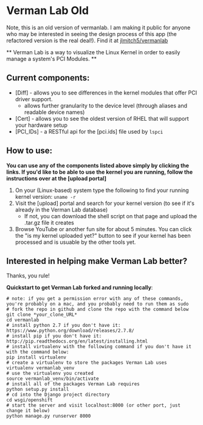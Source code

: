 Verman Lab Old
===================
Note, this is an old version of vermanlab.  I am making it public for anyone who may be interested in seeing the design process of this app (the refactored version is the real deal!).  Find it at [jlmitch5/vermanlab](https://github.com/jlmitch5/vermanlab)

** Verman Lab is a way to visualize the Linux Kernel in order to easily manage a system's PCI Modules. **

Current components:
-----------
* [Diff] - allows you to see differences in the kernel modules that offer PCI
 driver support.
    * allows further granularity to the device level (through aliases and readable device names)
* [Cert] - allows you to see the oldest version of RHEL that will support your hardware setup
* [PCI_IDs] - a RESTful api for the [pci.ids] file used by `lspci`

How to use:
-----------
**You can use any of the components listed above simply by clicking the links.  If you'd like to be able to use the kernel you are running, follow the instructions over at the [upload portal]**

1. On your (Linux-based) system type the following to find your running kernel version:  `uname -r`
2. Visit the [upload] portal and search for your kernel version (to see if it's already in the Verman Lab database)
    * If not, you can download the shell script on that page and upload the .tar.gz file it creates
3. Browse YouTube or another fun site for about 5 minutes.  You can click the "is my kernel uploaded yet?" button to see if your kernel has been processed and is usuable by the other tools yet.

Interested in helping make Verman Lab better?
-----------
Thanks, you rule!

**Quickstart to get Verman Lab forked and running locally**:
```
# note: if you get a permission error with any of these commands, you're probably on a mac, and you probably need to run them as sudo
# fork the repo in github and clone the repo with the command below
git clone *your_clone_URL*
cd vermanlab
# install python 2.7 if you don't have it: https://www.python.org/download/releases/2.7.8/
# install pip if you don't have it: http://pip.readthedocs.org/en/latest/installing.html
# install virtualenv with the following command if you don't have it with the command below:
pip install virtualenv
# create a virtualenv to store the packages Verman Lab uses
virtualenv vermanlab_venv
# use the virtualenv you created
source vermanlab_venv/bin/activate
# install all of the packages Verman Lab requires
python setup.py install
# cd into the Django project directory
cd wsgi/openshift
# start the server and visit localhost:8000 (or other port, just change it below)
python manage.py runserver 8000
```

